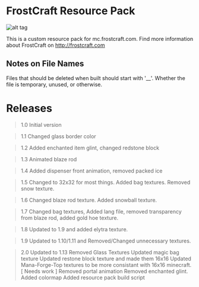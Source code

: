 FrostCraft Resource Pack
=======
![alt tag](https://raw.githubusercontent.com/FrostCraft/ResourcePack/master/pack.png)

This is a custom resource pack for mc.frostcraft.com. Find more information about FrostCraft on http://frostcraft.com

## Notes on File Names
Files that should be deleted when built should start with '__'.
Whether the file is temporary, unused, or otherwise.


# Releases
> 1.0 Initial version

> 1.1 Changed glass border color

> 1.2 Added enchanted item glint, changed redstone block

> 1.3 Animated blaze rod

> 1.4 Added dispenser front animation, removed packed ice

> 1.5 Changed to 32x32 for most things. Added bag textures. Removed snow texture.

> 1.6 Changed blaze rod texture. Added snowball texture.

> 1.7 Changed bag textures, Added lang file, removed transparency from blaze rod, added gold hoe texture.

> 1.8 Updated to 1.9 and added elytra texture.

> 1.9 Updated to 1.10/1.11 and Removed/Changed unnecessary textures.

> 2.0
>   Updated to 1.13
> 	Removed Glass Textures
> 	Updated magic bag texture
> 	Updated restone block texture and made them 16x16
> 	Updated Mana-Forge-Top textures to be more consistant with 16x16 minecraft. [ Needs work ]
>   Removed portal animation
> 	Removed enchanted glint.
> 	Added colormap
> 	Added resource pack build script
